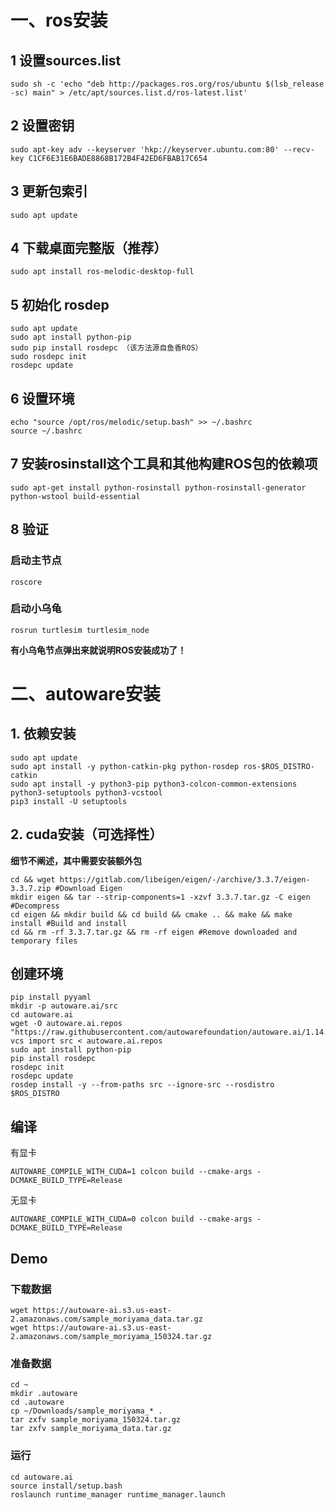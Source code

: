 # 一、ros安装
## 1 设置sources.list
```
sudo sh -c 'echo "deb http://packages.ros.org/ros/ubuntu $(lsb_release -sc) main" > /etc/apt/sources.list.d/ros-latest.list'
```

## 2 设置密钥
```
sudo apt-key adv --keyserver 'hkp://keyserver.ubuntu.com:80' --recv-key C1CF6E31E6BADE8868B172B4F42ED6FBAB17C654
```

## 3 更新包索引
```
sudo apt update
```

## 4 下载桌面完整版（推荐）
```
sudo apt install ros-melodic-desktop-full
```

## 5 初始化 rosdep
```
sudo apt update
sudo apt install python-pip
sudo pip install rosdepc （该方法源自鱼香ROS）
sudo rosdepc init 
rosdepc update
```

## 6 设置环境
```
echo "source /opt/ros/melodic/setup.bash" >> ~/.bashrc
source ~/.bashrc
```

## 7 安装rosinstall这个工具和其他构建ROS包的依赖项
```
sudo apt-get install python-rosinstall python-rosinstall-generator python-wstool build-essential
```

## 8 验证
### 启动主节点
```
roscore
```
### 启动小乌龟
```
rosrun turtlesim turtlesim_node 
```
**有小乌龟节点弹出来就说明ROS安装成功了！**

# 二、autoware安装
## 1. 依赖安装
```
sudo apt update
sudo apt install -y python-catkin-pkg python-rosdep ros-$ROS_DISTRO-catkin
sudo apt install -y python3-pip python3-colcon-common-extensions python3-setuptools python3-vcstool
pip3 install -U setuptools
```
## 2. cuda安装（可选择性）
**细节不阐述，其中需要安装额外包**
```
cd && wget https://gitlab.com/libeigen/eigen/-/archive/3.3.7/eigen-3.3.7.zip #Download Eigen
mkdir eigen && tar --strip-components=1 -xzvf 3.3.7.tar.gz -C eigen #Decompress
cd eigen && mkdir build && cd build && cmake .. && make && make install #Build and install
cd && rm -rf 3.3.7.tar.gz && rm -rf eigen #Remove downloaded and temporary files
```

## 创建环境
```
pip install pyyaml
mkdir -p autoware.ai/src
cd autoware.ai
wget -O autoware.ai.repos "https://raw.githubusercontent.com/autowarefoundation/autoware.ai/1.14.0/autoware.ai.repos"
vcs import src < autoware.ai.repos
sudo apt install python-pip
pip install rosdepc
rosdepc init
rosdepc update
rosdep install -y --from-paths src --ignore-src --rosdistro $ROS_DISTRO
```

## 编译
有显卡
```
AUTOWARE_COMPILE_WITH_CUDA=1 colcon build --cmake-args -DCMAKE_BUILD_TYPE=Release
```
无显卡
```
AUTOWARE_COMPILE_WITH_CUDA=0 colcon build --cmake-args -DCMAKE_BUILD_TYPE=Release
```

## Demo
### 下载数据
```
wget https://autoware-ai.s3.us-east-2.amazonaws.com/sample_moriyama_data.tar.gz
wget https://autoware-ai.s3.us-east-2.amazonaws.com/sample_moriyama_150324.tar.gz
```
### 准备数据
```
cd ~
mkdir .autoware
cd .autoware
cp ~/Downloads/sample_moriyama_* .
tar zxfv sample_moriyama_150324.tar.gz
tar zxfv sample_moriyama_data.tar.gz
```

### 运行
```
cd autoware.ai
source install/setup.bash
roslaunch runtime_manager runtime_manager.launch
 ```
